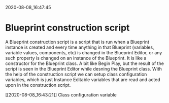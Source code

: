 2020-08-08_16:47:45

# Blueprint construction script

A Blueprint construction script is a script that is run when a Blueprint instance is created and every time anything in that Blueprint (variables, variable values, components, etc) is changed in the Blueprint Editor, or any such property is changed on an instance of the Blueprint.
It is like a constructor for the Blueprint class.
A bit like Begin Play, but the result of the script is seen in the Blueprint Editor while desning the Blueprint class.
With the help of the construction script we can setup class configuration variables, which is just Instance Editable variables that are read and acted upon in the construction script.

[[2020-08-08_16:43:21]] Class configuration variable